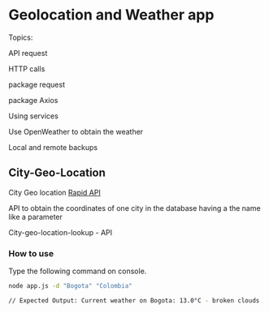 # Geolocation and Weather app

Topics:

API request

HTTP calls

package request

package Axios

Using services

Use OpenWeather to obtain the weather

Local and remote backups


## City-Geo-Location

City Geo location
[Rapid API](https://rapidapi.com/dev132/api/city-geo-location-lookup)

API to obtain the coordinates of one city in the database having a the name like a parameter

City-geo-location-lookup - API

### How to use

Type the following command on console.

```bash
node app.js -d "Bogota" "Colombia"

// Expected Output: Current weather on Bogota: 13.0°C - broken clouds
```
